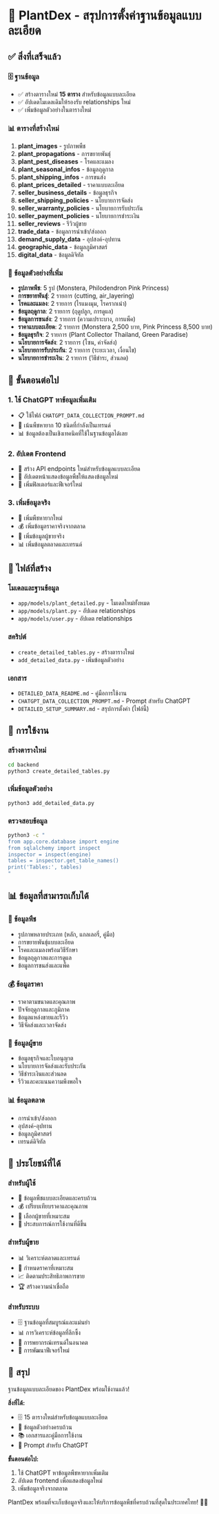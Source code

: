 # 🎉 PlantDex - สรุปการตั้งค่าฐานข้อมูลแบบละเอียด

## ✅ สิ่งที่เสร็จแล้ว

### 🗄️ ฐานข้อมูล
- ✅ สร้างตารางใหม่ **15 ตาราง** สำหรับข้อมูลแบบละเอียด
- ✅ อัปเดตโมเดลเดิมให้รองรับ relationships ใหม่
- ✅ เพิ่มข้อมูลตัวอย่างในตารางใหม่

### 📊 ตารางที่สร้างใหม่
1. **plant_images** - รูปภาพพืช
2. **plant_propagations** - การขยายพันธุ์
3. **plant_pest_diseases** - โรคและแมลง
4. **plant_seasonal_infos** - ข้อมูลฤดูกาล
5. **plant_shipping_infos** - การขนส่ง
6. **plant_prices_detailed** - ราคาแบบละเอียด
7. **seller_business_details** - ข้อมูลธุรกิจ
8. **seller_shipping_policies** - นโยบายการจัดส่ง
9. **seller_warranty_policies** - นโยบายการรับประกัน
10. **seller_payment_policies** - นโยบายการชำระเงิน
11. **seller_reviews** - รีวิวผู้ขาย
12. **trade_data** - ข้อมูลการนำเข้า/ส่งออก
13. **demand_supply_data** - อุปสงค์-อุปทาน
14. **geographic_data** - ข้อมูลภูมิศาสตร์
15. **digital_data** - ข้อมูลดิจิทัล

### 🌱 ข้อมูลตัวอย่างที่เพิ่ม
- **รูปภาพพืช**: 5 รูป (Monstera, Philodendron Pink Princess)
- **การขยายพันธุ์**: 2 รายการ (cutting, air_layering)
- **โรคและแมลง**: 2 รายการ (ไรแมงมุม, โรครากเน่า)
- **ข้อมูลฤดูกาล**: 2 รายการ (ฤดูปลูก, การดูแล)
- **ข้อมูลการขนส่ง**: 2 รายการ (ความเปราะบาง, การแพ็ค)
- **ราคาแบบละเอียด**: 2 รายการ (Monstera 2,500 บาท, Pink Princess 8,500 บาท)
- **ข้อมูลธุรกิจ**: 2 รายการ (Plant Collector Thailand, Green Paradise)
- **นโยบายการจัดส่ง**: 2 รายการ (โซน, ค่าจัดส่ง)
- **นโยบายการรับประกัน**: 2 รายการ (ระยะเวลา, เงื่อนไข)
- **นโยบายการชำระเงิน**: 2 รายการ (วิธีชำระ, ส่วนลด)

## 🎯 ขั้นตอนต่อไป

### 1. ใช้ ChatGPT หาข้อมูลเพิ่มเติม
- 📋 ใช้ไฟล์ `CHATGPT_DATA_COLLECTION_PROMPT.md`
- 🎯 เน้นพืชหายาก 10 ชนิดที่กำลังเป็นเทรนด์
- 📊 ข้อมูลต้องเป็นเชิงเทคนิคที่ใช้ในฐานข้อมูลได้เลย

### 2. อัปเดต Frontend
- 🔧 สร้าง API endpoints ใหม่สำหรับข้อมูลแบบละเอียด
- 🎨 อัปเดตหน้าแสดงข้อมูลพืชให้แสดงข้อมูลใหม่
- 📱 เพิ่มฟิลเตอร์และฟีเจอร์ใหม่

### 3. เพิ่มข้อมูลจริง
- 🌱 เพิ่มพืชหายากใหม่
- 💰 เพิ่มข้อมูลราคาจริงจากตลาด
- 🏪 เพิ่มข้อมูลผู้ขายจริง
- 📊 เพิ่มข้อมูลตลาดและเทรนด์

## 📁 ไฟล์ที่สร้าง

### โมเดลและฐานข้อมูล
- `app/models/plant_detailed.py` - โมเดลใหม่ทั้งหมด
- `app/models/plant.py` - อัปเดต relationships
- `app/models/user.py` - อัปเดต relationships

### สคริปต์
- `create_detailed_tables.py` - สร้างตารางใหม่
- `add_detailed_data.py` - เพิ่มข้อมูลตัวอย่าง

### เอกสาร
- `DETAILED_DATA_README.md` - คู่มือการใช้งาน
- `CHATGPT_DATA_COLLECTION_PROMPT.md` - Prompt สำหรับ ChatGPT
- `DETAILED_SETUP_SUMMARY.md` - สรุปการตั้งค่า (ไฟล์นี้)

## 🔧 การใช้งาน

### สร้างตารางใหม่
```bash
cd backend
python3 create_detailed_tables.py
```

### เพิ่มข้อมูลตัวอย่าง
```bash
python3 add_detailed_data.py
```

### ตรวจสอบข้อมูล
```bash
python3 -c "
from app.core.database import engine
from sqlalchemy import inspect
inspector = inspect(engine)
tables = inspector.get_table_names()
print('Tables:', tables)
"
```

## 📊 ข้อมูลที่สามารถเก็บได้

### 🌱 ข้อมูลพืช
- รูปภาพหลายประเภท (หลัก, แกลเลอรี่, คู่มือ)
- การขยายพันธุ์แบบละเอียด
- โรคและแมลงพร้อมวิธีรักษา
- ข้อมูลฤดูกาลและการดูแล
- ข้อมูลการขนส่งและแพ็ค

### 💰 ข้อมูลราคา
- ราคาตามขนาดและคุณภาพ
- ปัจจัยฤดูกาลและภูมิภาค
- ข้อมูลแหล่งขายและรีวิว
- วิธีจัดส่งและเวลาจัดส่ง

### 🏪 ข้อมูลผู้ขาย
- ข้อมูลธุรกิจและใบอนุญาต
- นโยบายการจัดส่งและรับประกัน
- วิธีชำระเงินและส่วนลด
- รีวิวและคะแนนความพึงพอใจ

### 📊 ข้อมูลตลาด
- การนำเข้า/ส่งออก
- อุปสงค์-อุปทาน
- ข้อมูลภูมิศาสตร์
- เทรนด์ดิจิทัล

## 🚀 ประโยชน์ที่ได้

### สำหรับผู้ใช้
- 📖 ข้อมูลพืชแบบละเอียดและครบถ้วน
- 💰 เปรียบเทียบราคาและคุณภาพ
- 🏪 เลือกผู้ขายที่เหมาะสม
- 📱 ประสบการณ์การใช้งานที่ดีขึ้น

### สำหรับผู้ขาย
- 📊 วิเคราะห์ตลาดและเทรนด์
- 🎯 กำหนดราคาที่เหมาะสม
- 📈 ติดตามประสิทธิภาพการขาย
- 🏆 สร้างความน่าเชื่อถือ

### สำหรับระบบ
- 🗄️ ฐานข้อมูลที่สมบูรณ์และแม่นยำ
- 📊 การวิเคราะห์ข้อมูลที่ลึกซึ้ง
- 🔮 การพยากรณ์เทรนด์ในอนาคต
- 🚀 การพัฒนาฟีเจอร์ใหม่

## 🎉 สรุป

ฐานข้อมูลแบบละเอียดของ PlantDex พร้อมใช้งานแล้ว! 

**สิ่งที่ได้:**
- 🗄️ 15 ตารางใหม่สำหรับข้อมูลแบบละเอียด
- 🌱 ข้อมูลตัวอย่างครบถ้วน
- 📚 เอกสารและคู่มือการใช้งาน
- 🎯 Prompt สำหรับ ChatGPT

**ขั้นตอนต่อไป:**
1. ใช้ ChatGPT หาข้อมูลพืชหายากเพิ่มเติม
2. อัปเดต frontend เพื่อแสดงข้อมูลใหม่
3. เพิ่มข้อมูลจริงจากตลาด

PlantDex พร้อมที่จะเก็บข้อมูลจริงและให้บริการข้อมูลพืชที่ครบถ้วนที่สุดในประเทศไทย! 🚀🌱 